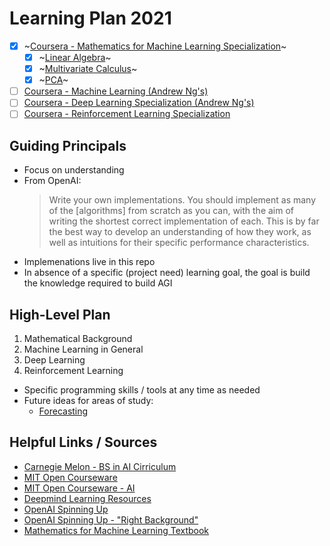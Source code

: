 # Learning Plan 2021

- [x] ~[Coursera - Mathematics for Machine Learning Specialization](https://www.coursera.org/specializations/mathematics-machine-learning)~
  - [x] ~[Linear Algebra](https://www.coursera.org/learn/linear-algebra-machine-learning)~
  - [x] ~[Multivariate Calculus](https://www.coursera.org/learn/multivariate-calculus-machine-learning)~
  - [x] ~[PCA](https://www.coursera.org/learn/pca-machine-learning)~
- [ ] [Coursera - Machine Learning (Andrew Ng's)](https://www.coursera.org/learn/machine-learning)
- [ ] [Coursera - Deep Learning Specialization (Andrew Ng's)](https://www.coursera.org/specializations/deep-learning)
- [ ] [Coursera - Reinforcement Learning Specialization](https://www.coursera.org/specializations/reinforcement-learning)

## Guiding Principals

 - Focus on understanding
 - From OpenAI:
   > Write your own implementations. You should implement as many of the [algorithms] from scratch as you can, with the aim of writing the shortest correct implementation of each. This is by far the best way to develop an understanding of how they work, as well as intuitions for their specific performance characteristics.
  - Implemenations live in this repo
  - In absence of a specific (project need) learning goal, the goal is build the knowledge required to build AGI

## High-Level Plan

 1. Mathematical Background
 2. Machine Learning in General
 3. Deep Learning
 4. Reinforcement Learning

 - Specific programming skills / tools at any time as needed
 - Future ideas for areas of study:
   - [Forecasting](https://otexts.com/fpp2/)

## Helpful Links / Sources
 - [Carnegie Melon - BS in AI Cirriculum](https://www.cs.cmu.edu/bs-in-artificial-intelligence/curriculum)
 - [MIT Open Courseware](https://ocw.mit.edu/)
 - [MIT Open Courseware - AI](https://ocw.mit.edu/courses/find-by-topic/#cat=engineering&subcat=computerscience&spec=artificialintelligence)
 - [Deepmind Learning Resources](https://deepmind.com/learning-resources)
 - [OpenAI Spinning Up](https://spinningup.openai.com/en/latest/)
 - [OpenAI Spinning Up - "Right Background"](https://spinningup.openai.com/en/latest/spinningup/spinningup.html#the-right-background)
 - [Mathematics for Machine Learning Textbook](https://mml-book.github.io/)
